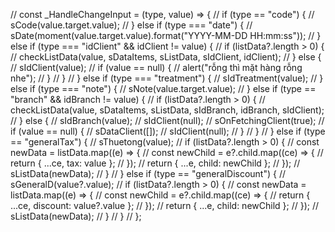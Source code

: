 // const \_HandleChangeInput = (type, value) => {
// if (type == "code") {
// sCode(value.target.value);
// } else if (type === "date") {
// sDate(moment(value.target.value).format("YYYY-MM-DD HH:mm:ss"));
// } else if (type === "idClient" && idClient != value) {
// if (listData?.length > 0) {
// checkListData(value, sDataItems, sListData, sIdClient, idClient);
// } else {
// sIdClient(value);
// if (value == null) {
// alert("rỗng thì mặt hàng rỗng nhe");
// }
// }
// } else if (type === "treatment") {
// sIdTreatment(value);
// } else if (type === "note") {
// sNote(value.target.value);
// } else if (type == "branch" && idBranch != value) {
// if (listData?.length > 0) {
// checkListData(value, sDataItems, sListData, sIdBranch, idBranch, sIdClient);
// } else {
// sIdBranch(value);
// sIdClient(null);
// sOnFetchingClient(true);
// if (value == null) {
// sDataClient([]);
// sIdClient(null);
// }
// }
// } else if (type == "generalTax") {
// sThuetong(value);
// if (listData?.length > 0) {
// const newData = listData.map((e) => {
// const newChild = e?.child.map((ce) => {
// return { ...ce, tax: value };
// });
// return { ...e, child: newChild };
// });
// sListData(newData);
// }
// } else if (type == "generalDiscount") {
// sGeneralD(value?.value);
// if (listData?.length > 0) {
// const newData = listData.map((e) => {
// const newChild = e?.child.map((ce) => {
// return { ...ce, discount: value?.value };
// });
// return { ...e, child: newChild };
// });
// sListData(newData);
// }
// }
// };
